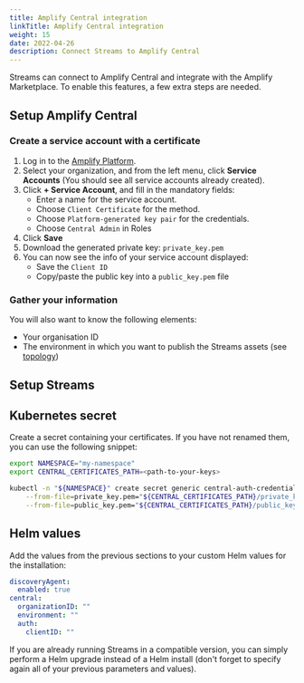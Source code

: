 ```yaml
---
title: Amplify Central integration
linkTitle: Amplify Central integration
weight: 15
date: 2022-04-26
description: Connect Streams to Amplify Central
---
```


Streams can connect to Amplify Central and integrate with the Amplify Marketplace. To enable this features, a few extra steps are needed.

## Setup Amplify Central

### Create a service account with a certificate

1. Log in to the [Amplify Platform](https://platform.axway.com).
2. Select your organization, and from the left menu, click **Service Accounts** (You should see all service accounts already created).
3. Click **+ Service Account**, and fill in the mandatory fields:
    * Enter a name for the service account.
    * Choose `Client Certificate` for the method.
    * Choose `Platform-generated key pair` for the credentials.
    * Choose `Central Admin` in Roles
4. Click **Save**
5. Download the generated private key: `private_key.pem`
6. You can now see the info of your service account displayed:
    * Save the `Client ID`
    * Copy/paste the public key into a `public_key.pem` file

### Gather your information

You will also want to know the following elements:

* Your organisation ID
* The environment in which you want to publish the Streams assets (see [topology](https://apicentral.axway.com/topology/environments))

## Setup Streams

## Kubernetes secret

Create a secret containing your certificates. If you have not renamed them, you can use the following snippet:

```sh
export NAMESPACE="my-namespace"
export CENTRAL_CERTIFICATES_PATH=<path-to-your-keys>

kubectl -n "${NAMESPACE}" create secret generic central-auth-credentials \
    --from-file=private_key.pem="${CENTRAL_CERTIFICATES_PATH}/private_key.pem" \
    --from-file=public_key.pem="${CENTRAL_CERTIFICATES_PATH}/public_key.pem"
```

## Helm values

Add the values from the previous sections to your custom Helm values for the installation:

```yml
discoveryAgent:
  enabled: true
central:
  organizationID: ""
  environment: ""
  auth:
    clientID: ""
```

If you are already running Streams in a compatible version, you can simply perform a Helm upgrade instead of a Helm install (don't forget to specify again all of your previous parameters and values).